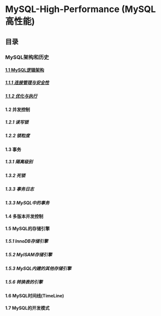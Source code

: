 # MySQL-High-Performance (MySQL高性能)

## 目录

### MySQL架构和历史

#### [1.1 MySQL逻辑架构](static/doc/chapter1/framework.md)

##### [1.1.1 连接管理与安全性](static/doc/chapter1/framework/conn-and-security/connection-management-and-security.md)
##### [1.1.2 优化与执行](static/doc/chapter1/framework/optimize-and-impl/connection-management-and-security.md)

#### 1.2 并发控制

##### 1.2.1 读写锁
##### 1.2.2 锁粒度

#### 1.3 事务

##### 1.3.1 隔离级别
##### 1.3.2 死锁
##### 1.3.3 事务日志
##### 1.3.3 MySQL中的事务

#### 1.4 多版本并发控制

#### 1.5 MySQL的存储引擎

##### 1.5.1 InnoDB存储引擎
##### 1.5.2 MyISAM存储引擎
##### 1.5.3 MySQL内建的其他存储引擎
##### 1.5.6 转换表的引擎

#### 1.6 MySQL时间线(TimeLine)

#### 1.7 MySQL的开发模式

